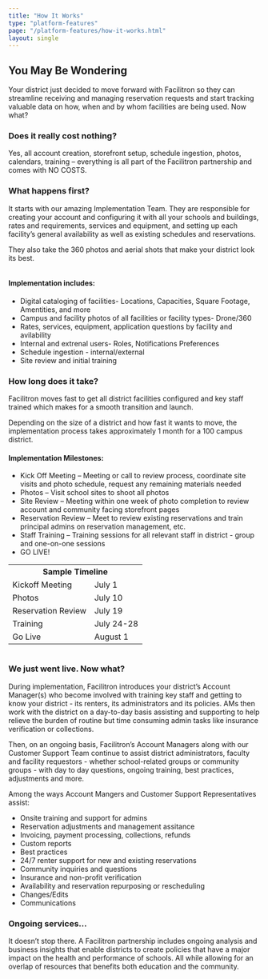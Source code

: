 ```yaml
---
title: "How It Works"
type: "platform-features"
page: "/platform-features/how-it-works.html"
layout: single
---
```


<h2 class="h2-responsive">You May Be Wondering</h2>

<p>Your district just decided to move forward with Facilitron so they can streamline receiving and managing reservation requests and start tracking valuable data on how, when and by whom facilities are being used. Now what?</p>

<h3 class="vertical-callout h3-responsive">Does it really cost nothing?</h3>

<p>Yes, all account creation, storefront setup, schedule ingestion, photos, calendars, training – everything is all part of the Facilitron partnership and comes with NO COSTS.</p>

<h3 class="vertical-callout h3-responsive">What happens first?</h3>

<p>It starts with our amazing Implementation Team. They are responsible for creating your account and configuring it with all your schools and buildings, rates and requirements, services and equipment, and setting up each facility’s general availability as well as existing schedules and reservations.</p>

<p>They also take the 360 photos and aerial shots that make your district look its best.</p>

<!-- no-cost-set-up-section -->
<div class="row mt-5">
  <div class="col-lg-5">
    <img src="http://fillmurray.com/400/500" alt="">
  </div>
  <div class="col-lg-7">
    <h4 class="h4-responsive">Implementation includes:</h4>
    <ul class="f-ul">
      <li>Digital cataloging of facilities- Locations, Capacities, Square Footage, Amentities, and more</li>
      <li>Campus and facility photos of all facilities or facility types- Drone/360</li>
      <li>Rates, services, equipment, application questions by facility and avilability </li>
      <li>Internal and extrenal users- Roles, Notifications Preferences</li>
      <li>Schedule ingestion - internal/external</li>
      <li>Site review and initial training</li>
    </ul>
  </div>
</div>
<!-- /no-cost-set-up-section -->

<h3 class="vertical-callout h3-responsive">How long does it take?</h3>

<p>Facilitron moves fast to get all district facilities configured and key staff trained which makes for a smooth transition and launch. </p>

<p>Depending on the size of a district and how fast it wants to move, the implementation process takes approximately 1 month for a 100 campus district. </p>

<h4 class="h4-responsive">Implementation Milestones:</h4> 

<ul class="f-ul">
  <li>Kick Off Meeting – Meeting or call to review process, coordinate site visits and photo schedule, request any remaining materials needed</li>

  <li>Photos – Visit school sites to shoot all photos</li>

  <li>Site Review – Meeting within one week of photo completion to review account and community facing storefront pages</li>

  <li>Reservation Review – Meet to review existing reservations and train principal
  admins on reservation management, etc.</li>

  <li>Staff Training – Training sessions for all relevant staff in district - group and one-on-one sessions</li>

  <li>GO LIVE!</li>
</ul>

<!-- timeline & photo section -->
<div class="row m-5">
  <div class="col-md-6">
    <table class="f-table">
    <tr>
      <th colspan="2">Sample Timeline</th>
    </tr>
      <tr>
        <td>Kickoff Meeting</td>
        <td>July 1</td>
      </tr>
      <tr>
        <td>Photos</td>
        <td>July 10</td>
      </tr>
      <tr>
        <td>Reservation Review</td>
        <td>July 19</td>
      </tr>
      <tr>
        <td>Training</td>
        <td>July 24-28</td>
      </tr>
      <tr>
        <td>Go Live</td>
        <td>August 1</td>
      </tr>
    </table>
  </div>
  <!-- end table column -->
  <div class="col-md-6">
    <img src="http://fillmurray.com/400/300" alt="">
  </div>
</div>
<!-- /timeline & photo section -->

<h3 class="vertical-callout h3-responsive">We just went live. Now what?</h3>
<p>During implementation, Facilitron introduces your district’s Account Manager(s) who become involved with training key staff and getting to know your district - its renters, its administrators and its policies.  AMs then work with the district on a day-to-day basis assisting and supporting to help relieve the burden of routine but time consuming admin tasks like insurance verification or collections.</p>
<p>Then, on an ongoing basis, Facilitron’s Account Managers along with our Customer Support Team continue to assist district administrators, faculty and facility requestors - whether school-related groups or community groups - with day to day questions, ongoing training, best practices, adjustments and more.</p>
<p>Among the ways Account Mangers and Customer Support Representatives assist:</p>

<ul class="f-ul">
  <li>Onsite training and support for admins</li>
  <li>Reservation adjustments and management assitance</li>
  <li>Invoicing, payment processing, collections, refunds</li>
  <li>Custom reports</li>
  <li>Best practices</li>
  <li>24/7 renter support for new and existing reservations</li>
  <li>Community inquiries and questions</li>
  <li>Insurance and non-profit verification</li>
  <li>Availability and reservation repurposing or rescheduling</li>
  <li>Changes/Edits</li>
  <li>Communications</li>
</ul>

<h3 class="vertical-callout h3-responsive">Ongoing services…</h3>
<p> It doesn’t stop there.  A Facilitron partnership includes ongoing analysis and business insights that enable districts to create policies that have a major impact on the health and performance of schools.  All while allowing for an overlap of resources that benefits both education and the community. </p>